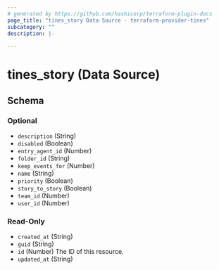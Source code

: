 ```yaml
---
# generated by https://github.com/hashicorp/terraform-plugin-docs
page_title: "tines_story Data Source - terraform-provider-tines"
subcategory: ""
description: |-
  
---
```


# tines_story (Data Source)





<!-- schema generated by tfplugindocs -->
## Schema

### Optional

- `description` (String)
- `disabled` (Boolean)
- `entry_agent_id` (Number)
- `folder_id` (String)
- `keep_events_for` (Number)
- `name` (String)
- `priority` (Boolean)
- `story_to_story` (Boolean)
- `team_id` (Number)
- `user_id` (Number)

### Read-Only

- `created_at` (String)
- `guid` (String)
- `id` (Number) The ID of this resource.
- `updated_at` (String)
